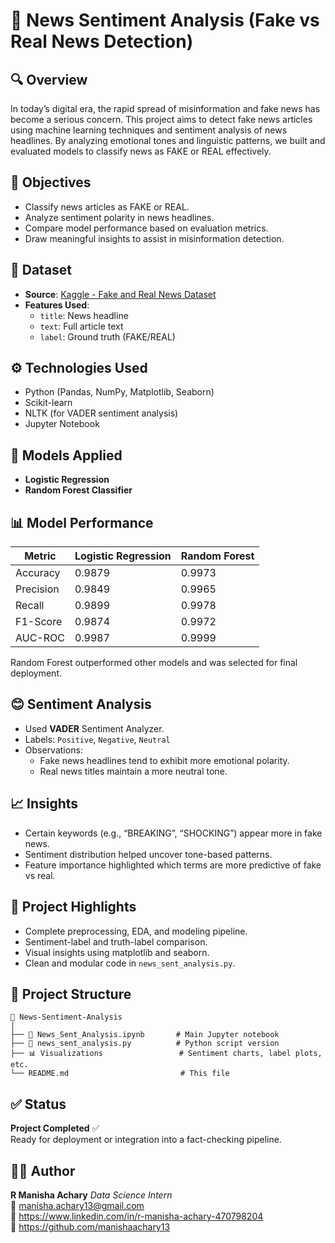 

# 📰 News Sentiment Analysis (Fake vs Real News Detection)

## 🔍 Overview

In today’s digital era, the rapid spread of misinformation and fake news has become a serious concern. This project aims to detect fake news articles using machine learning techniques and sentiment analysis of news headlines. By analyzing emotional tones and linguistic patterns, we built and evaluated models to classify news as FAKE or REAL effectively.

## 🎯 Objectives

- Classify news articles as FAKE or REAL.
- Analyze sentiment polarity in news headlines.
- Compare model performance based on evaluation metrics.
- Draw meaningful insights to assist in misinformation detection.

## 🧾 Dataset

- **Source**: [Kaggle - Fake and Real News Dataset](https://www.kaggle.com/)
- **Features Used**:
  - `title`: News headline
  - `text`: Full article text
  - `label`: Ground truth (FAKE/REAL)

## ⚙️ Technologies Used

- Python (Pandas, NumPy, Matplotlib, Seaborn)
- Scikit-learn
- NLTK (for VADER sentiment analysis)
- Jupyter Notebook

## 🧠 Models Applied

- **Logistic Regression**
- **Random Forest Classifier**

## 📊 Model Performance

| Metric        | Logistic Regression | Random Forest |
|---------------|---------------------|----------------|
| Accuracy      | 0.9879              | 0.9973         |
| Precision     | 0.9849              | 0.9965         |
| Recall        | 0.9899              | 0.9978         |
| F1-Score      | 0.9874              | 0.9972         |
| AUC-ROC       | 0.9987              | 0.9999         |

Random Forest outperformed other models and was selected for final deployment.

## 😊 Sentiment Analysis

- Used **VADER** Sentiment Analyzer.
- Labels: `Positive`, `Negative`, `Neutral`
- Observations:
  - Fake news headlines tend to exhibit more emotional polarity.
  - Real news titles maintain a more neutral tone.

## 📈 Insights

- Certain keywords (e.g., “BREAKING”, “SHOCKING”) appear more in fake news.
- Sentiment distribution helped uncover tone-based patterns.
- Feature importance highlighted which terms are more predictive of fake vs real.

## 📌 Project Highlights

- Complete preprocessing, EDA, and modeling pipeline.
- Sentiment-label and truth-label comparison.
- Visual insights using matplotlib and seaborn.
- Clean and modular code in `news_sent_analysis.py`.

## 📁 Project Structure

```
📂 News-Sentiment-Analysis
│
├── 📘 News_Sent_Analysis.ipynb       # Main Jupyter notebook
├── 🐍 news_sent_analysis.py          # Python script version
├── 📊 Visualizations                 # Sentiment charts, label plots, etc.
└── README.md                         # This file
```

## ✅ Status

**Project Completed** ✅  
Ready for deployment or integration into a fact-checking pipeline.

## 🙋‍♂️ Author

**R Manisha Achary**
*Data Science Intern*  
📧 manisha.achary13@gmail.com  
🔗 https://www.linkedin.com/in/r-manisha-achary-470798204<br>
🔗 https://github.com/manishaachary13

